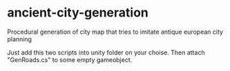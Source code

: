 # ancient-city-generation
Procedural generation of city map that tries to imitate antique european city planning

Just add this two scripts into unity folder on your choise. Then attach "GenRoads.cs" to some empty gameobject.
